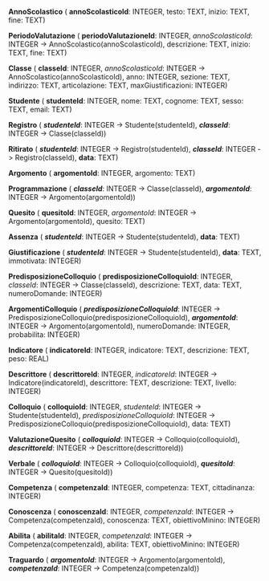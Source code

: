 **AnnoScolastico** (  **annoScolasticoId**: INTEGER, testo: TEXT, inizio: TEXT, fine: TEXT)

**PeriodoValutazione** (  **periodoValutazioneId**: INTEGER, _annoScolasticoId_: INTEGER -> AnnoScolastico(annoScolasticoId), descrizione: TEXT, inizio: TEXT, fine: TEXT)

**Classe** (  **classeId**: INTEGER, _annoScolasticoId_: INTEGER -> AnnoScolastico(annoScolasticoId), anno: INTEGER, sezione: TEXT, indirizzo: TEXT, articolazione: TEXT, maxGiustificazioni: INTEGER)

**Studente** (  **studenteId**: INTEGER, nome: TEXT, cognome: TEXT, sesso: TEXT, email: TEXT)

**Registro** (  ***studenteId***: INTEGER -> Studente(studenteId), ***classeId***: INTEGER -> Classe(classeId))

**Ritirato** (  ***studenteId***: INTEGER -> Registro(studenteId), ***classeId***: INTEGER -> Registro(classeId), **data**: TEXT)

**Argomento** (  **argomentoId**: INTEGER, argomento: TEXT)

**Programmazione** (  ***classeId***: INTEGER -> Classe(classeId), ***argomentoId***: INTEGER -> Argomento(argomentoId))

**Quesito** (  **quesitoId**: INTEGER, _argomentoId_: INTEGER -> Argomento(argomentoId), quesito: TEXT)

**Assenza** (  ***studenteId***: INTEGER -> Studente(studenteId), **data**: TEXT)

**Giustificazione** (  ***studenteId***: INTEGER -> Studente(studenteId), **data**: TEXT, immotivata: INTEGER)

**PredisposizioneColloquio** (  **predisposizioneColloquioId**: INTEGER, _classeId_: INTEGER -> Classe(classeId), descrizione: TEXT, data: TEXT, numeroDomande: INTEGER)

**ArgomentiColloquio** (  ***predisposizioneColloquioId***: INTEGER -> PredisposizioneColloquio(predisposizioneColloquioId), ***argomentoId***: INTEGER -> Argomento(argomentoId), numeroDomande: INTEGER, probabilita: INTEGER)

**Indicatore** (  **indicatoreId**: INTEGER, indicatore: TEXT, descrizione: TEXT, peso: REAL)

**Descrittore** (  **descrittoreId**: INTEGER, _indicatoreId_: INTEGER -> Indicatore(indicatoreId), descrittore: TEXT, descrizione: TEXT, livello: INTEGER)

**Colloquio** (  **colloquioId**: INTEGER, _studenteId_: INTEGER -> Studente(studenteId), _predisposizioneColloquioId_: INTEGER -> PredisposizioneColloquio(predisposizioneColloquioId), data: TEXT)

**ValutazioneQuesito** (  ***colloquioId***: INTEGER -> Colloquio(colloquioId), ***descrittoreId***: INTEGER -> Descrittore(descrittoreId))

**Verbale** (  ***colloquioId***: INTEGER -> Colloquio(colloquioId), ***quesitoId***: INTEGER -> Quesito(quesitoId))

**Competenza** (  **competenzaId**: INTEGER, competenza: TEXT, cittadinanza: INTEGER)

**Conoscenza** (  **conoscenzaId**: INTEGER, _competenzaId_: INTEGER -> Competenza(competenzaId), conoscenza: TEXT, obiettivoMinino: INTEGER)

**Abilita** (  **abilitaId**: INTEGER, _competenzaId_: INTEGER -> Competenza(competenzaId), abilita: TEXT, obiettivoMinino: INTEGER)

**Traguardo** (  ***argomentoId***: INTEGER -> Argomento(argomentoId), ***competenzaId***: INTEGER -> Competenza(competenzaId))

